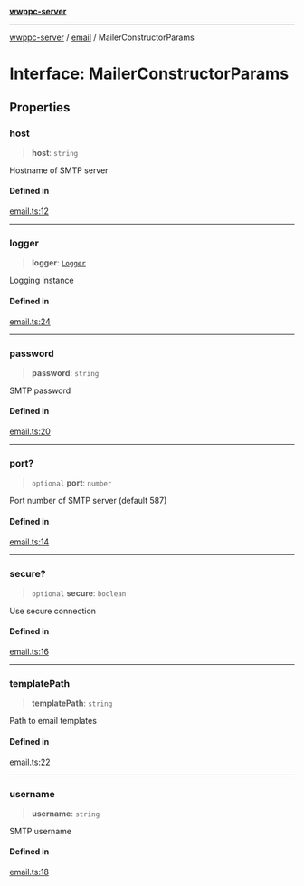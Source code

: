 [**wwppc-server**](../../README.md)

***

[wwppc-server](../../modules.md) / [email](../README.md) / MailerConstructorParams

# Interface: MailerConstructorParams

## Properties

### host

> **host**: `string`

Hostname of SMTP server

#### Defined in

[email.ts:12](https://github.com/WWPPC/WWPPC-server/blob/2dee3653c422ea6b91c8bffad27d9e2a1aa16711/src/email.ts#L12)

***

### logger

> **logger**: [`Logger`](../../log/classes/Logger.md)

Logging instance

#### Defined in

[email.ts:24](https://github.com/WWPPC/WWPPC-server/blob/2dee3653c422ea6b91c8bffad27d9e2a1aa16711/src/email.ts#L24)

***

### password

> **password**: `string`

SMTP password

#### Defined in

[email.ts:20](https://github.com/WWPPC/WWPPC-server/blob/2dee3653c422ea6b91c8bffad27d9e2a1aa16711/src/email.ts#L20)

***

### port?

> `optional` **port**: `number`

Port number of SMTP server (default 587)

#### Defined in

[email.ts:14](https://github.com/WWPPC/WWPPC-server/blob/2dee3653c422ea6b91c8bffad27d9e2a1aa16711/src/email.ts#L14)

***

### secure?

> `optional` **secure**: `boolean`

Use secure connection

#### Defined in

[email.ts:16](https://github.com/WWPPC/WWPPC-server/blob/2dee3653c422ea6b91c8bffad27d9e2a1aa16711/src/email.ts#L16)

***

### templatePath

> **templatePath**: `string`

Path to email templates

#### Defined in

[email.ts:22](https://github.com/WWPPC/WWPPC-server/blob/2dee3653c422ea6b91c8bffad27d9e2a1aa16711/src/email.ts#L22)

***

### username

> **username**: `string`

SMTP username

#### Defined in

[email.ts:18](https://github.com/WWPPC/WWPPC-server/blob/2dee3653c422ea6b91c8bffad27d9e2a1aa16711/src/email.ts#L18)
